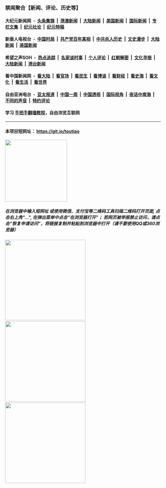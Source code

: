 ### 禁闻聚合【新闻、评论、历史等】

#### 大纪元新闻网 &nbsp;-&nbsp; [头条集锦](indexes/E头条集锦.md?t=02120144) &nbsp;|&nbsp; [港澳新闻](indexes/E港澳新闻.md?t=02120144)  &nbsp;|&nbsp; [大陆新闻](indexes/E大陆新闻.md?t=02120144) &nbsp;|&nbsp; [美国新闻](indexes/E美国新闻.md?t=02120144) &nbsp;|&nbsp; [国际新闻](indexes/E国际新闻.md?t=02120144) &nbsp;|&nbsp; [专栏文集](indexes/E专栏文集.md?t=02120144) &nbsp;|&nbsp; [纪元社论](indexes/E纪元社论.md?t=02120144) &nbsp;|&nbsp; [纪元特稿](indexes/E纪元特稿.md?t=02120144) 

#### 新唐人电视台 &nbsp;-&nbsp; [中国时局](indexes/N中国时局.md?t=02120144) &nbsp;|&nbsp; [共产党百年真相](indexes/N共产党百年真相.md?t=02120144) &nbsp;|&nbsp; [中共杀人历史](indexes/N中共杀人历史.md?t=02120144) &nbsp;|&nbsp; [文史漫步](indexes/N文史漫步.md?t=02120144) &nbsp;|&nbsp; [大陆新闻](indexes/N大陆新闻.md?t=02120144) &nbsp;|&nbsp; [美国新闻](indexes/N美国新闻.md?t=02120144)

#### 希望之声SOH &nbsp;-&nbsp; [热点追踪](indexes/H热点追踪.md?t=02120144) &nbsp;|&nbsp; [名家谈时事](indexes/H名家谈时事.md?t=02120144) &nbsp;|&nbsp; [个人评论](indexes/H个人评论.md?t=02120144)  &nbsp;|&nbsp; [红朝解密](indexes/H红朝解密.md?t=02120144) &nbsp;|&nbsp; [文化寻根](indexes/H文化寻根.md?t=02120144) &nbsp;|&nbsp; [大陆新闻](indexes/H大陆新闻.md?t=02120144) &nbsp;|&nbsp; [港台新闻](indexes/H港台新闻.md?t=02120144)

#### 看中国新闻网 &nbsp;-&nbsp; [看大陆](indexes/S看大陆.md?t=02120144) &nbsp;|&nbsp; [看官场](indexes/S看官场.md?t=02120144) &nbsp;|&nbsp; [看民生](indexes/S看民生.md?t=02120144)  &nbsp;|&nbsp; [看博谈](indexes/S看博谈.md?t=02120144) &nbsp;|&nbsp; [看财经](indexes/S看财经.md?t=02120144) &nbsp;|&nbsp; [看史海](indexes/S看史海.md?t=02120144) &nbsp;|&nbsp; [看文化](indexes/S看文化.md?t=02120144) &nbsp;|&nbsp; [看生活](indexes/S看生活.md?t=02120144) &nbsp;|&nbsp; [看世界](indexes/S看世界.md?t=02120144)

#### 自由亚洲电台 &nbsp;-&nbsp; [亚太报道](indexes/R亚太报道.md?t=02120144) &nbsp;|&nbsp; [中国一周](indexes/R中国一周.md?t=02120144) &nbsp;|&nbsp; [中国透视](indexes/R中国透视.md?t=02120144)  &nbsp;|&nbsp; [国际视角](indexes/R国际视角.md?t=02120144) &nbsp;|&nbsp; [夜话中南海](indexes/R夜话中南海.md?t=02120144) &nbsp;|&nbsp; [不同的声音](indexes/R不同的声音.md?t=02120144) &nbsp;|&nbsp; [特约评论](indexes/R特约评论.md?t=02120144)

#### 学习 [手把手翻墙教程](https://github.com/gfw-breaker/guides/wiki)，自由浏览互联网

----

#### 本项目短网址： https://git.io/toutiao
<img src="https://raw.githubusercontent.com/gfw-breaker/banned-news/master/scripts/img/qr.png" width="200px"/>  

##### 在浏览器中输入短网址 或使用微信、支付宝等二维码工具扫描二维码打开页面, 点击右上角"...", 在弹出菜单中点击“在浏览器打开”； 若网页被举报禁止访问，请点击“恢复申请访问”，将链接复制并粘贴到浏览器中打开（请不要使用QQ或360浏览器）

<img src="https://raw.githubusercontent.com/gfw-breaker/banned-news/master/scripts/img/1.png" width="260px"/> &nbsp; <img src="https://raw.githubusercontent.com/gfw-breaker/banned-news/master/scripts/img/2.png" width="260px"/> &nbsp; <img src="https://raw.githubusercontent.com/gfw-breaker/banned-news/master/scripts/img/3.png" width="260px"/>
